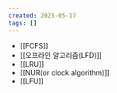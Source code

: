 ```yaml
---
created: 2025-05-17
tags: []
---
```

- [[FCFS]] 
- [[오프라인 알고리즘(LFD)]]
- [[LRU]]
- [[NUR(or clock algorithm)]]
- [[LFU]]